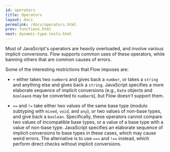 ```yaml
---
id: operators
title: Operators
layout: docs
permalink: /docs/operators.html
prev: functions.html
next: dynamic-type-tests.html
---
```


Most of JavaScript's operators are heavily overloaded, and involve various 
implicit conversions. Flow supports common uses of these operators, while 
banning others that are common causes of errors.

Some of the interesting restrictions that Flow imposes are:

- `+` either takes two `number`s and gives back a `number`, or takes a `string`
  and anything else and gives back a `string`. JavaScript specifies a more
  elaborate sequence of implicit conversions (e.g., `Date` objects and 
  `boolean`s may be converted to `number`s), but Flow doesn't support them.

- `==` and `!=` take either two values of the same base type (modulo subtyping 
with `mixed`, `void`, and `any`), or two values of non-base types, and give 
back a `boolean`. Specifically, these operators cannot compare two values of 
incompatible base types, or a value of a base type with a value of non-base 
type. JavaScript specifies an elaborate sequence of implicit conversions to 
base types in these cases, which may cause weird errors. The alternative is to 
use `===` and `!==` instead, which perform direct checks without implicit 
conversions.
